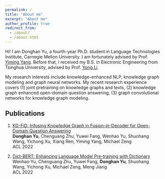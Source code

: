 ```yaml
---
permalink: /
title: "About me"
excerpt: "About me"
author_profile: true
redirect_from: 
  - /about/
  - /about.html
---
```


Hi! I am Donghan Yu, a fourth-year Ph.D. student in Language Technologies Institute, Carnegie Mellon University. I am fortunately advised by Prof. [Yiming Yang](https://www.cs.cmu.edu/~./yiming/). Before that, I received my B.S. in Electronic Engineering from Tsinghua University, advised by Prof. [Yong Li](http://fi.ee.tsinghua.edu.cn/~liyong/). 

My research interests include knowledge-enhanced NLP, knowledge graph modeling and graph neural networks. My recent research experience covers (1) joint pretraining on knowledge graphs and texts, (2) knowledge graph enhanced open-domain question answering, (3) graph convolutional networks for knowledge graph modeling.

## Publications ##

1. [KG-FiD: Infusing Knowledge Graph in Fusion-in-Decoder for Open-Domain Question Answering](https://arxiv.org/abs/2110.04330)        
    **Donghan Yu**, Chenguang Zhu, Yuwei Fang, Wenhao Yu, Shuohang Wang, Yichong Xu, Xiang Ren, Yiming Yang, Michael Zeng     
    ACL 2022   

2. [Dict-BERT: Enhancing Language Model Pre-training with Dictionary](https://arxiv.org/abs/2110.06490)     
    Wenhao Yu, Chenguang Zhu, Yuwei Fang, **Donghan Yu**, Shuohang Wang, Yichong Xu, Michael Zeng, Meng Jiang     
    ACL 2022

